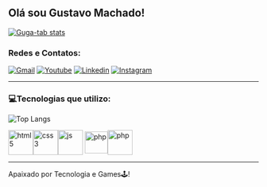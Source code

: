 ## Olá sou Gustavo Machado!


<a href="https://github.com/Guga-tab">![Guga-tab stats](https://github-readme-stats.vercel.app/api?username=Guga-tab&show_icons=true&theme=tokyonight)</a>

### Redes e Contatos:

[![Gmail](https://img.shields.io/badge/Gmail-D14836?style=for-the-badge&logo=gmail&logoColor=white)](mailto:gustavomachado.521@gmail.com)
[![Youtube](https://img.shields.io/badge/YouTube-FF0000?style=for-the-badge&logo=youtube&logoColor=white)](https://www.youtube.com/channel/UCWXObQJFIcTE0AeW89eUp6w)
[![Linkedin](https://img.shields.io/badge/LinkedIn-0077B5?style=for-the-badge&logo=linkedin&logoColor=white)](https://www.linkedin.com/in/gustavo-machado-8a1220247/)
[![Instagram](https://img.shields.io/badge/Instagram-E4405F?style=for-the-badge&logo=instagram&logoColor=white)](https://www.instagram.com/guga_gamerr/)

<hr></hr>

### 💻Tecnologias que utilizo:

![Top Langs](https://github-readme-stats.vercel.app/api/top-langs/?username=Guga-tab&layout=compact)

<div style="display: flex; align-items: center">
 <img style="width: 50px; height: 50px" alt="html5"src="https://logospng.org/download/html-5/logo-html-5-1536.png">
 <img style="width: 50px; height: 50px" alt="css3"src="https://logospng.org/download/css-3/logo-css-3-2048.png">
 <img style="width: 50px; height: 50px" alt="js"src="https://logospng.org/download/javascript/logo-javascript-1024.png">
 <img style="width: 46px; height: 44px; margin-left: 4px" alt="php"src="https://seeklogo.com/images/M/mysql-logo-B4943FE6DD-seeklogo.com.png">
 <img style="width: 50px; height: 50px;"alt="php"src="https://www.brandlogopng.com/filesmall/logo/php/php-language-logo-hd-image-download-baby-elephant-clipart-5brd.webp">
 
</div>

<hr></hr>
Apaixado por Tecnologia e Games🕹️!
